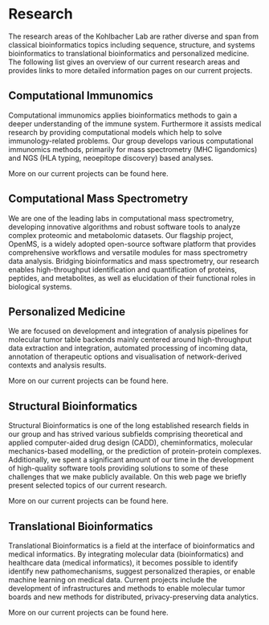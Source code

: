 # Research
The research areas of the Kohlbacher Lab are rather diverse and span from classical bioinformatics topics including sequence, structure, and systems bioinformatics to translational bioinformatics and personalized medicine. The following list gives an overview of our current research areas and provides links to more detailed information pages on our current projects.

## Computational Immunomics
Computational immunomics applies bioinformatics methods to gain a deeper understanding of the immune system. Furthermore it assists medical research by providing computational models which help to solve immunology-related problems. Our group develops various computational immunomics methods, primarily for mass spectrometry (MHC ligandomics) and NGS (HLA typing, neoepitope discovery) based analyses.

More on our current projects can be found here.

## Computational Mass Spectrometry
We are one of the leading labs in computational mass spectrometry, developing innovative algorithms and robust software tools to analyze complex proteomic and metabolomic datasets. Our flagship project, OpenMS, is a widely adopted open-source software platform that provides comprehensive workflows and versatile modules for mass spectrometry data analysis. Bridging bioinformatics and mass spectrometry, our research enables high-throughput identification and quantification of proteins, peptides, and metabolites, as well as elucidation of their functional roles in biological systems.

## Personalized Medicine
We are focused on development and integration of analysis pipelines for molecular tumor table backends mainly centered around high-throughput data extraction and integration, automated processing of incoming data, annotation of therapeutic options and visualisation of network-derived contexts and analysis results.

More on our current projects can be found here.

## Structural Bioinformatics
Structural Bioinformatics is one of the long established research fields in our group and has strived various subfields comprising theoretical and applied computer-aided drug design (CADD), cheminformatics, molecular mechanics-based modelling, or the prediction of protein-protein complexes. Additionally, we spent a significant amount of our time in the development of high-quality software tools providing solutions to some of these challenges that we make publicly available. On this web page we briefly present selected topics of our current research.

More on our current projects can be found here.

## Translational Bioinformatics
Translational Bioinformatics is a field at the interface of bioinformatics and medical informatics. By integrating molecular data (bioinformatics) and healthcare data (medical informatics), it becomes possible to identify identify new pathomechanisms, suggest personalized therapies, or enable machine learning on medical data. Current projects include the development of infrastructures and methods to enable molecular tumor boards and new methods for distributed, privacy-preserving data analytics.

More on our current projects can be found here.
